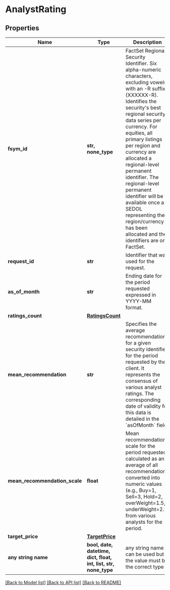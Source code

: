 # AnalystRating


## Properties
Name | Type | Description | Notes
------------ | ------------- | ------------- | -------------
**fsym_id** | **str, none_type** | FactSet Regional Security Identifier. Six alpha-numeric characters, excluding vowels, with an -R suffix (XXXXXX-R). Identifies the security&#39;s best regional security data series per currency. For equities, all primary listings per region and currency are allocated a regional-level permanent identifier. The regional-level permanent identifier will be available once a SEDOL representing the region/currency has been allocated and the identifiers are on FactSet. | [optional] 
**request_id** | **str** | Identifier that was used for the request. | [optional] 
**as_of_month** | **str** | Ending date for the period requested expressed in YYYY-MM format. | [optional] 
**ratings_count** | [**RatingsCount**](RatingsCount.md) |  | [optional] 
**mean_recommendation** | **str** | Specifies the average recommendation for a given security identifier for the period requested by the client. It represents the consensus of various analyst ratings. The corresponding date of validity for this data is detailed in the &#x60;asOfMonth&#x60; field. | [optional] 
**mean_recommendation_scale** | **float** | Mean recommendation scale for the period requested, calculated as an average of all recommendations converted into numeric values (e.g., Buy&#x3D;1, Sell&#x3D;3, Hold&#x3D;2, overWeight&#x3D;1.5, underWeight&#x3D;2.5) from various analysts for the period. | [optional] 
**target_price** | [**TargetPrice**](TargetPrice.md) |  | [optional] 
**any string name** | **bool, date, datetime, dict, float, int, list, str, none_type** | any string name can be used but the value must be the correct type | [optional]

[[Back to Model list]](../README.md#documentation-for-models) [[Back to API list]](../README.md#documentation-for-api-endpoints) [[Back to README]](../README.md)


